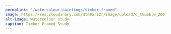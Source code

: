```yaml
---
permalink: "/watercolour-paintings/timber-framed"
image: https://res.cloudinary.com/dtn9ari2r/image/upload/c_thumb,w_200,g_face/v1533736917/watercolours/wc1v03.jpg
alt-image: Watercolour study
caption: Timber Framed Study
---
```


